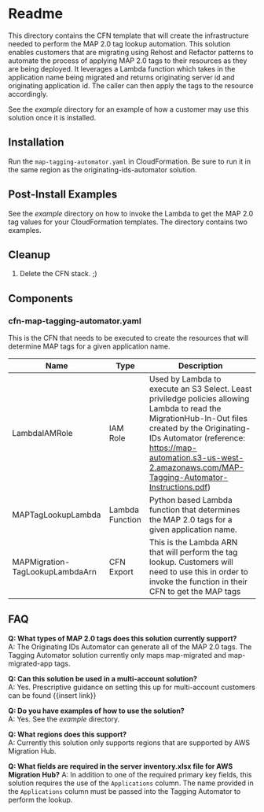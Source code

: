 # Readme
This directory contains the CFN template that will create the infrastructure needed to perform the MAP 2.0 tag lookup automation. This solution enables customers that are migrating using Rehost and Refactor patterns to automate the process of applying MAP 2.0 tags to their resources as they are being deployed. It leverages a Lambda function which takes in the application name being migrated and returns originating server id and originating application id. The caller can then apply the tags to the resource accordingly.

See the *example* directory for an example of how a customer may use this solution once it is installed.


## Installation
Run the `map-tagging-automator.yaml` in CloudFormation. Be sure to run it in the same region as the originating-ids-automator solution.

## Post-Install Examples
See the *example* directory on how to invoke the Lambda to get the MAP 2.0 tag values for your CloudFormation templates. The directory contains two examples.

## Cleanup
1. Delete the CFN stack. ;)

## Components

### cfn-map-tagging-automator.yaml
This is the CFN that needs to be executed to create the resources that will determine MAP tags for a given application name. 

| Name | Type | Description |
| ---- | ---- | ----------- |
| LambdaIAMRole | IAM Role | Used by Lambda to execute an S3 Select.  Least priviledge policies allowing Lambda to read the MigrationHub-In-Out files created by the Originating-IDs Automator (reference: https://map-automation.s3-us-west-2.amazonaws.com/MAP-Tagging-Automator-Instructions.pdf) |
| MAPTagLookupLambda | Lambda Function | Python based Lambda function that determines the MAP 2.0 tags for a given application name. |
| MAPMigration-TagLookupLambdaArn | CFN Export | This is the Lambda ARN that will perform the tag lookup. Customers will need to use this in order to invoke the function in their CFN to get the MAP tags |


## FAQ
**Q: What types of MAP 2.0 tags does this solution currently support?**  
A: The Originating IDs Automator can generate all of the MAP 2.0 tags. The Tagging Automator solution currently only maps map-migrated and map-migrated-app tags.

**Q: Can this solution be used in a multi-account solution?**  
A: Yes. Prescriptive guidance on setting this up for multi-account customers can be found {{insert link}}  

**Q: Do you have examples of how to use the solution?**  
A: Yes. See the *example* directory.  

**Q: What regions does this support?**  
A: Currently this solution only supports regions that are supported by AWS Migration Hub.

**Q: What fields are required in the server inventory.xlsx file for AWS Migration Hub?**
A: In addition to one of the required primary key fields, this solution requires the use of the `Applications` column. The name provided in the `Applications` column must be passed into the Tagging Automator to perform the lookup. 
